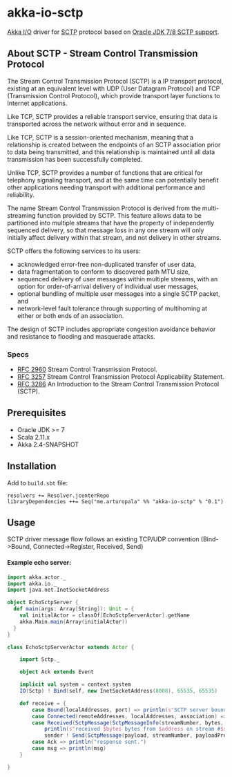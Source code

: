# akka-io-sctp
[Akka I/O](http://doc.akka.io/docs/akka/snapshot/scala/io.html) driver for [SCTP](http://en.wikipedia.org/wiki/Stream_Control_Transmission_Protocol) protocol based on [Oracle JDK 7/8 SCTP support](http://www.oracle.com/technetwork/articles/javase/index-139946.html).

## About SCTP - Stream Control Transmission Protocol

The Stream Control Transmission Protocol (SCTP) is a IP transport protocol, existing at an equivalent level with UDP (User Datagram Protocol) and TCP (Transmission Control Protocol), which provide transport layer functions to  Internet applications.

Like TCP, SCTP provides a reliable transport service, ensuring that data is transported across the network without error and in sequence. 

Like TCP, SCTP is a session-oriented mechanism, meaning that a relationship is created between the endpoints of an SCTP association prior to data being transmitted, and this relationship is maintained until all data transmission has been successfully completed.

Unlike TCP, SCTP provides a number of functions that are critical for telephony signaling transport, and at the same time can potentially benefit other applications needing transport with additional performance and reliability.

The name Stream Control Transmission Protocol is derived from the multi-streaming function provided by SCTP.  This feature allows data to be partitioned into multiple streams that have the property of independently sequenced delivery, so that message loss in any one stream will only initially affect delivery within that stream, and not delivery in other streams.

SCTP offers the following services to its users:

-   acknowledged error-free non-duplicated transfer of user data,
-   data fragmentation to conform to discovered path MTU size,
-   sequenced delivery of user messages within multiple streams, with an option for order-of-arrival delivery of individual user messages,
-   optional bundling of multiple user messages into a single SCTP packet, and
-   network-level fault tolerance through supporting of multihoming at either or both ends of an association.

The design of SCTP includes appropriate congestion avoidance behavior and resistance to flooding and masquerade attacks.

### Specs

-   [RFC 2960](http://www.ietf.org/rfc/rfc2960.txt) Stream Control Transmission Protocol.
-   [RFC 3257](http://www.ietf.org/rfc/rfc3257.txt) Stream Control Transmission Protocol Applicability Statement.
-   [RFC 3286](http://www.ietf.org/rfc/rfc3286.txt) An Introduction to the Stream Control Transmission Protocol (SCTP).

## Prerequisites

-   Oracle JDK >= 7
-   Scala 2.11.x
-   Akka 2.4-SNAPSHOT

## Installation

Add to ```build.sbt``` file:

    resolvers += Resolver.jcenterRepo
    libraryDependencies ++= Seq("me.arturopala" %% "akka-io-sctp" % "0.1")

## Usage

SCTP driver message flow follows an existing TCP/UDP convention (Bind->Bound, Connected->Register, Received, Send)

#### Example echo server:

```scala
import akka.actor._
import akka.io._
import java.net.InetSocketAddress

object EchoSctpServer {
  def main(args: Array[String]): Unit = {
    val initialActor = classOf[EchoSctpServerActor].getName
    akka.Main.main(Array(initialActor))
  }
}

class EchoSctpServerActor extends Actor {

	import Sctp._

	object Ack extends Event

	implicit val system = context.system
	IO(Sctp) ! Bind(self, new InetSocketAddress(8008), 65535, 65535)

	def receive = {
		case Bound(localAddresses, port) => println(s"SCTP server bound to $localAddresses")
		case Connected(remoteAddresses, localAddresses, association) => sender ! Register(self)
		case Received(SctpMessage(SctpMessageInfo(streamNumber, bytes, payloadProtocolID, timeToLive, association, address),payload)) => 
			println(s"received $bytes bytes from $address on stream #$streamNumber with protocolID=$payloadProtocolID and TTL=$timeToLive")
			sender ! Send(SctpMessage(payload, streamNumber, payloadProtocolID, timeToLive), Ack)
	    case Ack => println("response sent.")
		case msg => println(msg)
	}

}
```
